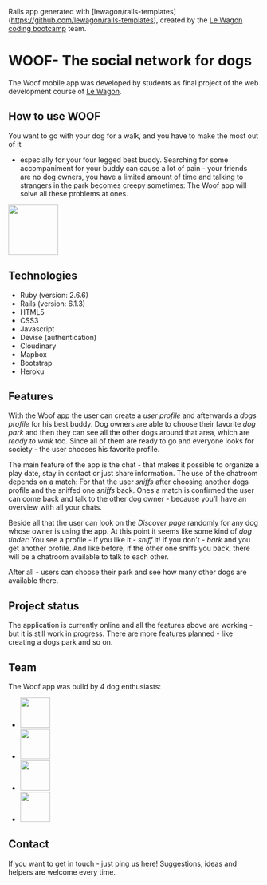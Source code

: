 Rails app generated with [lewagon/rails-templates]
(https://github.com/lewagon/rails-templates), created by the [Le Wagon coding
bootcamp](https://www.lewagon.com) team.


# WOOF- The social network for dogs

The Woof mobile app was developed by students as final project of the web
development course of <a href="https://www.lewagon.com/de" target="_blank">Le Wagon</a>.


## How to use WOOF

You want to go with your dog for a walk, and you have to make the most out of it
- especially for your four legged best buddy. Searching for some accompaniment
for your buddy can cause a lot of pain - your friends are no dog owners, you
have a limited amount of time and talking to strangers in the park becomes
creepy sometimes: The Woof app will solve all these problems at ones.

<a href=„http://woof.network„ target="_blank">
  <img src="woof_handy_app.png"
width="100px" height=„200px“></a>


## Technologies

* Ruby (version: 2.6.6)
* Rails (version: 6.1.3)
* HTML5
* CSS3
* Javascript
* Devise (authentication)
* Cloudinary
* Mapbox
* Bootstrap
* Heroku


## Features

With the Woof app the user can create a *user profile* and afterwards a *dogs
profile* for his best buddy. Dog owners are able to choose their favorite *dog
park* and then they can see all the other dogs around that area, which are
*ready to walk* too. Since all of them are ready to go and everyone looks for
society - the user chooses his favorite profile.

The main feature of the app is the chat - that makes it possible to organize a
play date, stay in contact or just share information. The use of the chatroom
depends on a match: For that the user *sniffs* after choosing another dogs
profile and the sniffed one *sniffs* back. Ones a match is confirmed the user
can come back and talk to the other dog owner - because you’ll have an overview
with all your chats.

Beside all that the user can look on the *Discover page* randomly for any dog
whose owner is using the app. At this point it seems like some kind of *dog
tinder*: You see a profile - if you like it - *sniff* it! If you don't - *bark*
and you get another profile. And like before, if the other one sniffs you back,
there will be a chatroom available to talk to each other.

After all - users can choose their park and see how many other dogs are
available there.


## Project status 

The application is currently online and all the features above are working - but
it is still work in progress. There are more features planned - like creating a
dogs park and so on.


## Team

The Woof app was build by 4 dog enthusiasts:
+ <a
href="https://github.com/danburck" target="_blank"> <img
src="https://avatars.githubusercontent.com/u/33006856?s=120&v=4" width="60px"
height=„60px“></a>
+ <a href="https://github.com/d-tello" target="_blank"> <img
src="https://avatars.githubusercontent.com/u/71888404?v=4" width="60px"
height=„60px“></a>
+ <a href="https://github.com/Uschi760" target="_blank"> <img
src="https://avatars.githubusercontent.com/u/11859957?s=120&v=4" width="60px"
height=„60px“></a>
+ <a href="https://github.com/gitovska" target="_blank"> <img
src="https://avatars.githubusercontent.com/u/76232964?s=120&v=4" width="60px"
height=„60px“></a>


## Contact

If you want to get in touch - just ping us here! Suggestions, ideas
and helpers are welcome every time.







